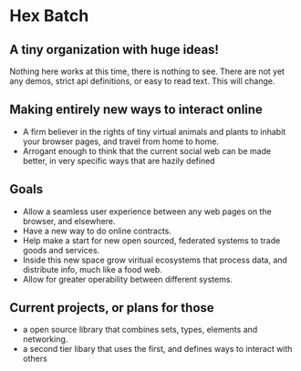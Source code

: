 # Hex Batch

## A tiny organization with huge ideas!
Nothing here works at this time, there is nothing to see. There are not yet any demos, strict api definitions, or easy to read text. This will change.

## Making entirely new ways to interact online
* A firm believer in the rights of tiny virtual animals and plants to inhabit your browser pages, and travel from home to home.
* Arrogant enough to think that the current social web can be made better, in very specific ways that are hazily defined

## Goals

- Allow a seamless user experience between any web pages on the browser, and elsewhere.
- Have a new way to do online contracts.
- Help make a start for new open sourced, federated systems to trade goods and services.
- Inside this new space grow viritual ecosystems that process data, and distribute info, much like a food web.
- Allow for greater operability between different systems.
 
## Current projects, or plans for those

- a open source library that combines sets, types, elements and networking.
- a second tier libary that uses the first, and defines ways to interact with others

